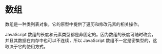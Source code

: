 # 数组

数组是一种类列表对象，它的原型中提供了遍历和修改元素的相关操作。

JavaScript 数组的长度和元素类型都是非固定的。因为数组的长度可随时改变，并且其数据在内存中也可以不连续，所以 JavaScript 数组不一定是密集型的，这取决于它的使用方式。
